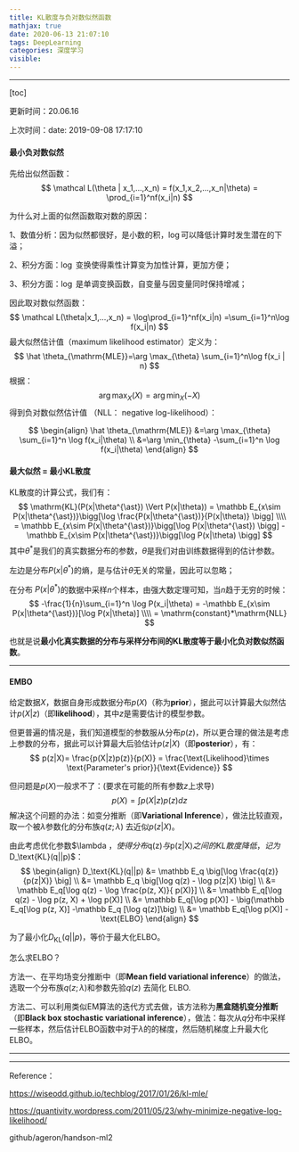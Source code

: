 ```yaml
---
title: KL散度与负对数似然函数
mathjax: true
date: 2020-06-13 21:07:10
tags: DeepLearning
categories: 深度学习
visible:
---
```






------------

[toc]



更新时间：20.06.16

上次时间：date: 2019-09-08 17:17:10



#### 最小负对数似然

先给出似然函数：
$$
\mathcal L(\theta | x_1,...,x_n) = f(x_1,x_2,...,x_n|\theta) = \prod_{i=1}^nf(x_i|n)
$$


为什么对上面的似然函数取对数的原因：

1、数值分析：因为似然都很好，是小数的积，$\log$可以降低计算时发生潜在的下溢；

2、积分方面：$\log$ 变换使得乘性计算变为加性计算，更加方便；

3、积分方面：$\log$ 是单调变换函数，自变量与因变量同时保持增减；

因此取对数似然函数：
$$
\mathcal L(\theta|x_1,...,x_n) = \log\prod_{i=1}^nf(x_i|n) =\sum_{i=1}^n\log f(x_i|n)
$$
最大似然估计值（maximum likelihood estimator）定义为：
$$
\hat \theta_{\mathrm{MLE}}=\arg \max_{\theta} \sum_{i=1}^n\log f(x_i | n)
$$
根据：
$$
\arg \max_{X}(X) = \arg \min_{X}(-X)
$$
得到负对数似然估计值  （NLL： negative log-likelihood）：


$$
\begin{align}
\hat \theta_{\mathrm{MLE}} &=\arg \max_{\theta} \sum_{i=1}^n \log f(x_i|\theta)      \\
&=\arg \min_{\theta} -\sum_{i=1}^n \log f(x_i|\theta)
\end{align}
$$


#### 最大似然 =  最小KL散度



KL散度的计算公式，我们有：
$$
\mathrm{KL}(P(x|\theta^{\ast}) \Vert P(x|\theta)) = \mathbb E_{x\sim P(x|\theta^{\ast})}\bigg[\log \frac{P(x|\theta^{\ast})}{P(x|\theta)} \bigg] \\\\
= \mathbb E_{x\sim P(x|\theta^{\ast})}\bigg[\log P(x|\theta^{\ast}) \bigg] - \mathbb E_{x\sim P(x|\theta^{\ast})}\bigg[\log P(x|\theta) \bigg]
$$
其中$\theta^{\ast}$是我们的真实数据分布的参数，$\theta$是我们对由训练数据得到的估计参数。

左边是分布$P(x|\theta^{\ast})$的熵，是与估计$\theta$无关的常量，因此可以忽略；

在分布 $P(x|\theta^{\ast})$的数据中采样$n$个样本，由强大数定理可知，当$n$趋于无穷的时候：
$$
-\frac{1}{n}\sum_{i=1}^n \log P(x_i|\theta) = -\mathbb E_{x\sim P(x|\theta^{\ast})}[\log P(x|\theta)] \\\\
= \mathrm{constant}*\mathrm{NLL}
$$


也就是说**最小化真实数据的分布与采样分布间的KL散度等于最小化负对数似然函数**。





----



#### EMBO



给定数据$X$，数据自身形成数据分布$p(X)$（称为**prior**），据此可以计算最大似然估计$p(X|z)$（即**likelihood**），其中$z$是需要估计的模型参数。

但更普遍的情况是，我们知道模型的参数服从分布$p(z)$，所以更合理的做法是考虑上参数的分布，据此可以计算最大后验估计$p(z|X)$（即**posterior**），有：
$$
p(z|X)= \frac{p(X|z)p(z)}{p(X)} = \frac{\text{Likelihood}\times \text{Parameter's prior}}{\text{Evidence}}
$$


但问题是$p(X)$一般求不了：(要求在可能的所有参数$z$上求导)
$$
p(X) = \int p(X|z)p(z)dz
$$
解决这个问题的办法：如变分推断（即**Variational Inference**），做法比较直观，取一个被$\lambda$参数化的分布族$q(z;\lambda)$ 去近似$p(z|X)$。

由此考虑优化参数$\lambda $，使得分布$q(z)$与$p(z|X)$之间的KL散度降低，记为$D_\text{KL}(q||p)$：
$$
\begin{align}
D_\text{KL}(q||p) &= \mathbb E_q \big[\log \frac{q(z)}{p(z|X)} \big] \\
&= \mathbb E_q \big[\log q(z) - \log p(z|X) \big] \\
&= \mathbb E_q[\log q(z) - \log \frac{p(z, X)}{ p(X)}] \\
&= \mathbb E_q[\log q(z) - \log p(z, X) + \log p(X)] \\ 
&= \mathbb E_q[\log p(X)] - \big(\mathbb E_q[\log p(z, X)] -\mathbb E_q [\log q(z)]\big) \\
&= \mathbb E_q[\log p(X)] - \text{ELBO}
\end{align}
$$


为了最小化$D_\text{KL}(q||p)$，等价于最大化$\text{ELBO}$。

怎么求$\text{ELBO}$？

方法一、在平均场变分推断中（即**Mean field variational inference**）的做法，选取一个分布族$q(z;\lambda)$和参数先验$q(z)$ 去简化 $\text{ELBO}$.

方法二、可以利用类似EM算法的迭代方式去做，该方法称为**黑盒随机变分推断**（即**Black box stochastic variational inference**），做法：每次从$q$分布中采样一些样本，然后估计$\text{ELBO}$函数中对于$\lambda$的的梯度，然后随机梯度上升最大化$\text{ELBO}$。



-----





-----



Reference：

https://wiseodd.github.io/techblog/2017/01/26/kl-mle/

https://quantivity.wordpress.com/2011/05/23/why-minimize-negative-log-likelihood/

github/ageron/handson-ml2